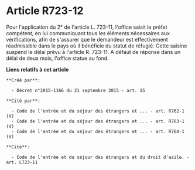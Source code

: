 # Article R723-12

Pour l'application du 2° de l'article L. 723-11, l'office saisit le préfet compétent, en lui communiquant tous les éléments
nécessaires aux vérifications, afin de s'assurer que le demandeur est effectivement réadmissible dans le pays où il bénéficie
du statut de réfugié. Cette saisine suspend le délai prévu à l'article R. 723-11. A défaut de réponse dans un délai de deux
mois, l'office statue au fond.

**Liens relatifs à cet article**

	**Créé par**:

	  - Décret n°2015-1166 du 21 septembre 2015 - art. 15

	**Cité par**:

	  - Code de l'entrée et du séjour des étrangers et ... - art. R762-1 (V)
	  - Code de l'entrée et du séjour des étrangers et ... - art. R763-1 (V)
	  - Code de l'entrée et du séjour des étrangers et ... - art. R764-1 (V)

	**Cite**:

	  - Code de l'entrée et du séjour des étrangers et du droit d'asile. - art. L723-11
